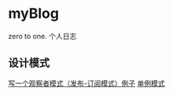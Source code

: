 # myBlog
zero to one. 个人日志
## 设计模式
[写一个观察者模式（发布-订阅模式）例子](https://github.com/twosugar/myBlog/issues/1)
[单例模式](https://github.com/twosugar/myBlog/issues/2)
